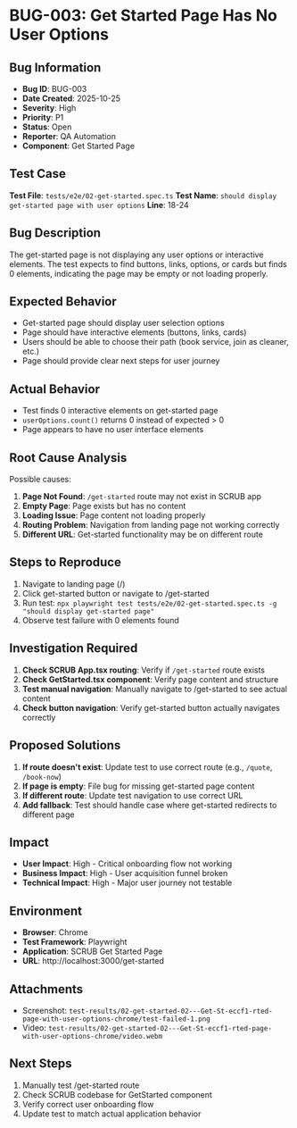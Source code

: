 # BUG-003: Get Started Page Has No User Options

## Bug Information
- **Bug ID**: BUG-003
- **Date Created**: 2025-10-25
- **Severity**: High
- **Priority**: P1
- **Status**: Open
- **Reporter**: QA Automation
- **Component**: Get Started Page

## Test Case
**Test File**: `tests/e2e/02-get-started.spec.ts`
**Test Name**: `should display get-started page with user options`
**Line**: 18-24

## Bug Description
The get-started page is not displaying any user options or interactive elements. The test expects to find buttons, links, options, or cards but finds 0 elements, indicating the page may be empty or not loading properly.

## Expected Behavior
- Get-started page should display user selection options
- Page should have interactive elements (buttons, links, cards)
- Users should be able to choose their path (book service, join as cleaner, etc.)
- Page should provide clear next steps for user journey

## Actual Behavior
- Test finds 0 interactive elements on get-started page
- `userOptions.count()` returns 0 instead of expected > 0
- Page appears to have no user interface elements

## Root Cause Analysis
Possible causes:
1. **Page Not Found**: `/get-started` route may not exist in SCRUB app
2. **Empty Page**: Page exists but has no content
3. **Loading Issue**: Page content not loading properly
4. **Routing Problem**: Navigation from landing page not working correctly
5. **Different URL**: Get-started functionality may be on different route

## Steps to Reproduce
1. Navigate to landing page (/)
2. Click get-started button or navigate to /get-started
3. Run test: `npx playwright test tests/e2e/02-get-started.spec.ts -g "should display get-started page"`
4. Observe test failure with 0 elements found

## Investigation Required
1. **Check SCRUB App.tsx routing**: Verify if `/get-started` route exists
2. **Check GetStarted.tsx component**: Verify page content and structure
3. **Test manual navigation**: Manually navigate to /get-started to see actual content
4. **Check button navigation**: Verify get-started button actually navigates correctly

## Proposed Solutions
1. **If route doesn't exist**: Update test to use correct route (e.g., `/quote`, `/book-now`)
2. **If page is empty**: File bug for missing get-started page content
3. **If different route**: Update test navigation to use correct URL
4. **Add fallback**: Test should handle case where get-started redirects to different page

## Impact
- **User Impact**: High - Critical onboarding flow not working
- **Business Impact**: High - User acquisition funnel broken
- **Technical Impact**: High - Major user journey not testable

## Environment
- **Browser**: Chrome
- **Test Framework**: Playwright
- **Application**: SCRUB Get Started Page
- **URL**: http://localhost:3000/get-started

## Attachments
- Screenshot: `test-results/02-get-started-02---Get-St-eccf1-rted-page-with-user-options-chrome/test-failed-1.png`
- Video: `test-results/02-get-started-02---Get-St-eccf1-rted-page-with-user-options-chrome/video.webm`

## Next Steps
1. Manually test /get-started route
2. Check SCRUB codebase for GetStarted component
3. Verify correct user onboarding flow
4. Update test to match actual application behavior
